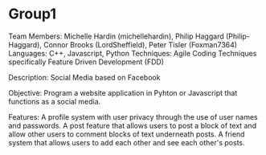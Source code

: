 # Group1
Team Members: Michelle Hardin (michellehardin), Philip Haggard (Philip-Haggard), Connor Brooks (LordSheffield), Peter Tisler (Foxman7364)
Languages: C++, Javascript, Python
Techniques: Agile Coding Techniques specifically Feature Driven Development (FDD) 

Description: Social Media based on Facebook 

Objective: Program a website application in Pyhton or Javascript that functions as a social media.

Features: A profile system with user privacy through the use of user names and passwords. A post feature that allows users to post a block of text and allow other users to comment blocks of text underneath posts. A friend system that allows users to add each other and see each other's posts.  
